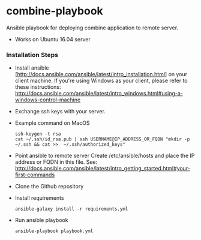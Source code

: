 # combine-playbook
Ansible playbook for deploying combine application to remote server.


 * Works on Ubuntu 16.04 server

### Installation Steps

 * Install ansible [http://docs.ansible.com/ansible/latest/intro_installation.html] on your client machine. If you're using Windows as your client, please refer to these instructions: http://docs.ansible.com/ansible/latest/intro_windows.html#using-a-windows-control-machine

 * Exchange ssh keys with your server. 

 * Example command on MacOS

   ```
   ssh-keygen -t rsa
   cat ~/.ssh/id_rsa.pub | ssh USERNAME@IP_ADDRESS_OR_FQDN "mkdir -p ~/.ssh && cat >>  ~/.ssh/authorized_keys"
   ```

 * Point ansible to remote server
   Create /etc/ansible/hosts and place the IP address or FQDN in this file. See: http://docs.ansible.com/ansible/latest/intro_getting_started.html#your-first-commands

 * Clone the Github repository

 * Install requirements
   ```
   ansible-galaxy install -r requirements.yml
   ```

 * Run ansible playbook
   ```
   ansible-playbook playbook.yml
   ```
